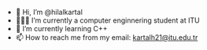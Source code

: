 - 👋 Hi, I’m @hilalkartal
- 👩🏻‍🎓 I’m currently a computer enginnering student at ITU
- 🌱 I’m currently learning C++
- 📫 How to reach me from my email: kartalh21@itu.edu.tr


<!---
hilalkartal/hilalkartal is a ✨ special ✨ repository because its `README.md` (this file) appears on your GitHub profile.
You can click the Preview link to take a look at your changes.

other changes in time:
- ⚡ Fun fact: ...
- 💞️ I’m looking to collaborate on ...
--->
